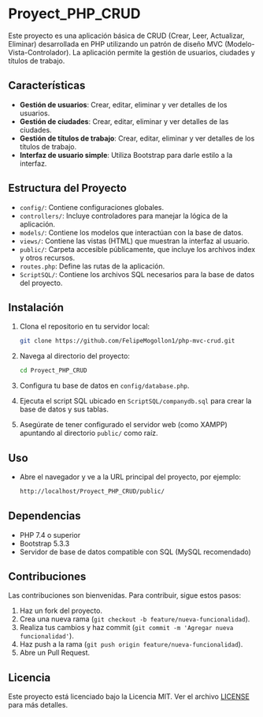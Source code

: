 # Proyect_PHP_CRUD

Este proyecto es una aplicación básica de CRUD (Crear, Leer, Actualizar, Eliminar) desarrollada en PHP utilizando un patrón de diseño MVC (Modelo-Vista-Controlador). La aplicación permite la gestión de usuarios, ciudades y títulos de trabajo.

## Características

- **Gestión de usuarios**: Crear, editar, eliminar y ver detalles de los usuarios.
- **Gestión de ciudades**: Crear, editar, eliminar y ver detalles de las ciudades.
- **Gestión de títulos de trabajo**: Crear, editar, eliminar y ver detalles de los títulos de trabajo.
- **Interfaz de usuario simple**: Utiliza Bootstrap para darle estilo a la interfaz.

## Estructura del Proyecto

- `config/`: Contiene configuraciones globales.
- `controllers/`: Incluye controladores para manejar la lógica de la aplicación.
- `models/`: Contiene los modelos que interactúan con la base de datos.
- `views/`: Contiene las vistas (HTML) que muestran la interfaz al usuario.
- `public/`: Carpeta accesible públicamente, que incluye los archivos index y otros recursos.
- `routes.php`: Define las rutas de la aplicación.
- `ScriptSQL/`: Contiene los archivos SQL necesarios para la base de datos del proyecto.

## Instalación

1. Clona el repositorio en tu servidor local:
    ```bash
    git clone https://github.com/FelipeMogollon1/php-mvc-crud.git
    ```

2. Navega al directorio del proyecto:
    ```bash
    cd Proyect_PHP_CRUD
    ```

3. Configura tu base de datos en `config/database.php`.

4. Ejecuta el script SQL ubicado en `ScriptSQL/companydb.sql` para crear la base de datos y sus tablas.

5. Asegúrate de tener configurado el servidor web (como XAMPP) apuntando al directorio `public/` como raíz.

## Uso

- Abre el navegador y ve a la URL principal del proyecto, por ejemplo:
    ```bash
    http://localhost/Proyect_PHP_CRUD/public/
    ```

## Dependencias

- PHP 7.4 o superior
- Bootstrap 5.3.3
- Servidor de base de datos compatible con SQL (MySQL recomendado)

## Contribuciones

Las contribuciones son bienvenidas. Para contribuir, sigue estos pasos:

1. Haz un fork del proyecto.
2. Crea una nueva rama (`git checkout -b feature/nueva-funcionalidad`).
3. Realiza tus cambios y haz commit (`git commit -m 'Agregar nueva funcionalidad'`).
4. Haz push a la rama (`git push origin feature/nueva-funcionalidad`).
5. Abre un Pull Request.

## Licencia

Este proyecto está licenciado bajo la Licencia MIT. Ver el archivo [LICENSE](LICENSE) para más detalles.
